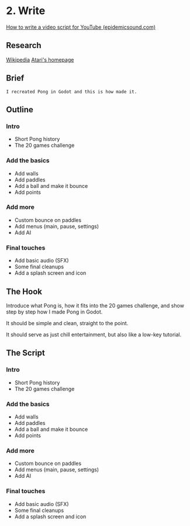# 2. Write

[How to write a video script for YouTube (epidemicsound.com)](https://www.epidemicsound.com/blog/how-to-write-a-video-script-for-youtube/)

## Research

[Wikipedia](https://en.wikipedia.org/wiki/Pong)
[Atari's homepage](https://atari.com/collections/pong-collection)

## Brief

```
I recreated Pong in Godot and this is how made it.
```

## Outline

### Intro
- Short Pong history
- The 20 games challenge

### Add the basics
- Add walls
- Add paddles
- Add a ball and make it bounce
- Add points

### Add more 
- Custom bounce on paddles
- Add menus (main, pause, settings)
- Add AI

### Final touches
- Add basic audio (SFX)
- Some final cleanups
- Add a splash screen and icon

## The Hook

Introduce what Pong is, how it fits into the 20 games challenge, and show step by step how I made Pong in Godot.

It should be simple and clean, straight to the point.

It should serve as just chill entertainment, but also like a low-key tutorial.

## The Script

### Intro
- Short Pong history
- The 20 games challenge

### Add the basics
- Add walls
- Add paddles
- Add a ball and make it bounce
- Add points

### Add more 
- Custom bounce on paddles
- Add menus (main, pause, settings)
- Add AI

### Final touches
- Add basic audio (SFX)
- Some final cleanups
- Add a splash screen and icon
